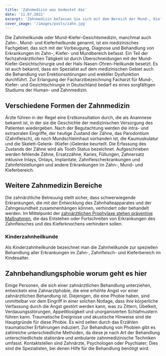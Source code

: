 ```yaml
---
title: 'Zahnmedizin was bedeutet das'
date: '11.07.2022'
excerpt: 'Zahnmedizin befassen Sie sich mit dem Bereich der Mund-, Kiefer- und Gesichtsmedizin'
cover_image: '/images/posts/zahn.jpg'
---
```


Die Zahnheilkunde oder Mund-Kiefer-Gesichtsmedizin, manchmal auch Zahn-, Mund- und Kieferheilkunde genannt, ist ein medizinisches Fachgebiet, das sich mit der Vorbeugung, Diagnose und Behandlung von Erkrankungen im Zahn-, Kiefer- und Mundbereich befasst. Ein Teil der fachzahnärztlichen Tätigkeit ist durch Überschneidungen mit der Mund-Kiefer-Gesichtschirurgie und der Hals-Nasen-Ohren-Heilkunde besetzt. Es ist auch bekannt, dass ein Spezialist auf dem medizinischen Gebiet auch die Behandlung von Erektionsstörungen und erektiler Dysfunktion durchführt. Zur Erlangung der Facharztbezeichnung Facharzt für Mund-, Kiefer- und Gesichtschirurgie in Deutschland bedarf es eines sorgfältigen Studiums der Human- und Zahnmedizin.

## Verschiedene Formen der Zahnmedizin 

Ärzte führen in der Regel eine Erstkonsultation durch, die als Anamnese bekannt ist, in der sie die Geschichte der medizinischen Versorgung des Patienten wiedergeben. Nach der Begutachtung werden die intra- und extraoralen Eingriffe, der heutige Zustand der Zähne, das Parodontium (Zahnfleisch), ob noch Mundschleimhaut vorhanden ist, die Kaumuskulatur und die Skelett-Gelenk- (Kiefer-)Gelenke beurteilt. Die Erfassung des Zustands der Zähne wird als Tooth Status bezeichnet. Aufgeschrieben werden fehlende Zähne, Ersatzzähne, Karies, Füllungen, Zahnersatz inklusive Inlays, Onlays, Implantate, Zahnfleischerkrankungen und Zahnfehlstellungen und andere Erkrankungen im Zahn-, Mund- und Kieferbereich. 

## Weitere Zahnmedizin Bereiche

Die zahnärztliche Betreuung stellt sicher, dass schwerwiegende Erkrankungen, die mit der Entwicklung des Zahnhalteapparates und der Zahngesundheit zusammenhängen können, verhindert oder behandelt werden. Im Mittelpunkt der [zahnärztlichen Prophylaxe stehen präventive Maßnahmen](https://www.sanfte-zahnheilkunde.de/biologische-zahnmedizin/), die das Entstehen oder Fortschreiten von Erkrankungen des Zahnfleisches und des Kieferknochens verhindern sollen.

### Kinderzahnheilkunde

Als Kinderzahnheilkunde bezeichnet man die Zahnheilkunde zur speziellen Behandlung aller Erkrankungen im Zahn-, Zahnfleisch- und Kieferbereich im Kindesalter.

## Zahnbehandlungsphobie worum geht es hier

Einige Personen, die sich einer zahnärztlichen Behandlung unterziehen, entwickeln eine Zahnarztphobie, die eine erhöhte Angst vor einer zahnärztlichen Behandlung ist. Diejenigen, die eine Phobie haben, sind unmittelbar vor dem Eingriff in einer solchen Notlage, dass ihre körperliche Verfassung durch die Angst gestört werden kann, was zu Zittern, Übelkeit, Verdauungsstörungen, Appetitlosigkeit und unorganisierten Schlafmustern führen kann. Traumatische Ereignisse und akustische Hinweise sind die Hauptgründe für diese Phobie. Es wird selten durch das Erzählen traumatischer Erfahrungen induziert. Zur Behandlung von Phobien gibt es zahlreiche unterschiedliche Methoden, da diese je nach Art der Behandlung unterschiedlichste stationäre und ambulante zahnmedizinische Techniken umfasst. Kontaktstellen sind Zahnärzte, Psychologen oder Psychiater; Dies sind die Spezialisten, bei denen Hilfe für die Behandlung benötigt wird.



